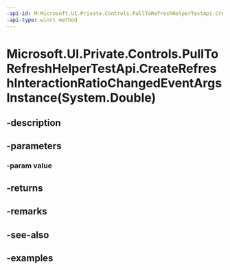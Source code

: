 ```yaml
---
-api-id: M:Microsoft.UI.Private.Controls.PullToRefreshHelperTestApi.CreateRefreshInteractionRatioChangedEventArgsInstance(System.Double)
-api-type: winrt method
---
```


# Microsoft.UI.Private.Controls.PullToRefreshHelperTestApi.CreateRefreshInteractionRatioChangedEventArgsInstance(System.Double)

<!--
public static Microsoft.UI.Xaml.Controls.RefreshInteractionRatioChangedEventArgs CreateRefreshInteractionRatioChangedEventArgsInstance (double value);
-->


## -description

## -parameters

### -param value

## -returns

## -remarks

## -see-also

## -examples


